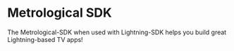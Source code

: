 # Metrological SDK

The Metrological-SDK when used with Lightning-SDK helps you build great Lightning-based TV apps!


